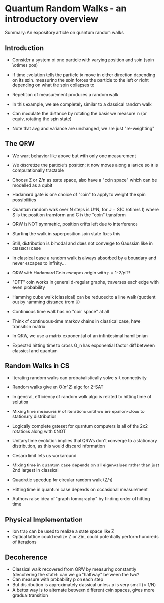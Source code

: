 # Quantum Random Walks - an introductory overview
Summary: An expository article on quantum random walks

## Introduction
- Consider a system of one particle with varying position and spin (spin \otimes pos)
- If time evolution tells the particle to move in either direction depending on its spin, measuring the spin forces the particle to the left or right depending on what the spin collapses to
- Repetition of measurement produces a random walk
- In this example, we are completely similar to a classical random walk

- Can modulate the distance by rotating the basis we measure in (or equiv, rotating the spin state)
- Note that avg and variance are unchanged, we are just "re-weighting"

## The QRW
- We want behavior like above but with only one measurement
- We discretize the particle's position; it now moves along a lattice so it is computationally tractable
- Choose Z or Z/n as state space, also have a "coin space" which can be modelled as a qubit
- Hadamard gate is one choice of "coin" to apply to weight the spin possibilities
- Quantum random walk over N steps is U^N, for U = S(C \otimes I) where S is the position transform and C is the "coin" transform
- QRW is NOT symmetric, position drifts left due to interference
- Starting the walk in superposition spin state fixes this
- Still, distribution is bimodal and does not converge to Gaussian like in classical case
- In classical case a random walk is always absorbed by a boundary and never escapes to infinity...
- QRW with Hadamard Coin escapes origin with p = 1-2/pi?!
- "DFT" coin works in general d-regular graphs, traverses each edge with even probability
- Hamming cube walk (classical) can be reduced to a line walk (quotient out by hamming distance from 0)

- Continuous time walk has no "coin space" at all
- Think of continuous-time markov chains in classical case, have transition matrix
- In QRW, we use a matrix exponential of an infinitesimal hamiltonian
- Expected hitting time to cross G_n has exponential factor diff between classical and quantum

## Random Walks in CS
- Iterating random walks can probabalistically solve s-t connectivity
- Random walks give an O(n^2) algo for 2-SAT
- In general, efficiency of random walk algo is related to hitting time of solution
- Mixing time measures # of iterations until we are epsilon-close to stationary distribution
- Logically complete gateset for quantum computers is all of the 2x2 rotations along with CNOT

- Unitary time evolution implies that QRWs don't converge to a stationary distribution, as this would discard information
- Cesaro limit lets us workaround
- Mixing time in quantum case depends on all eigenvalues rather than just 2nd largest in classical
- Quadratic speedup for circular random walk (Z/n)
- Hitting time in quantum case depends on occasional measurement
- Authors raise idea of "graph tomography" by finding order of hitting time

## Physical Implementation
- Ion trap can be used to realize a state space like Z
- Optical lattice could realize Z or Z/n, could potentially perform hundreds of iterations

## Decoherence
- Classical walk recovered from QRW by measuring constantly (decohering the state): can we go "halfway" between the two?
- Can measure with probability p on each step
- But distribution is approximately classical unless p is very small (< 1/N)
- A better way is to alternate between different coin spaces, gives more gradual transition
